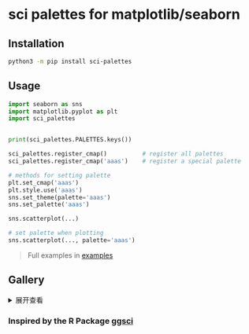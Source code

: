 # sci palettes for matplotlib/seaborn


## Installation

```bash
python3 -m pip install sci-palettes
```

## Usage

```python
import seaborn as sns
import matplotlib.pyplot as plt
import sci_palettes


print(sci_palettes.PALETTES.keys())

sci_palettes.register_cmap()          # register all palettes
sci_palettes.register_cmap('aaas')    # register a special palette

# methods for setting palette
plt.set_cmap('aaas')
plt.style.use('aaas')
sns.set_theme(palette='aaas')
sns.set_palette('aaas')

sns.scatterplot(...)

# set palette when plotting
sns.scatterplot(..., palette='aaas')
```

> Full examples in [examples](https://suqingdong.github.io/sci_palettes/examples/test.py)

## Gallery
<details>
    <summary>展开查看</summary>
    <div>
        <h3>AAAS</h3>
        <img src="https://suqingdong.github.io/sci_palettes/examples/aaas.png" />
    </div>
    <div>
        <h3>JAMA</h3>
        <img src="https://suqingdong.github.io/sci_palettes/examples/jama.png" />
    </div>
    <div>
        <h3>NPG</h3>
        <img src="https://suqingdong.github.io/sci_palettes/examples/npg_nrc.png" />
    </div>
    <div>
        <h3>JCO</h3>
        <img src="https://suqingdong.github.io/sci_palettes/examples/jco.png" />
    </div>
    <div>
        <h3>LANCET</h3>
        <img src="https://suqingdong.github.io/sci_palettes/examples/lancet_lanonc.png" />
    </div>
</details>

### Inspired by the R Package [ggsci](https://github.com/nanxstats/ggsci)
